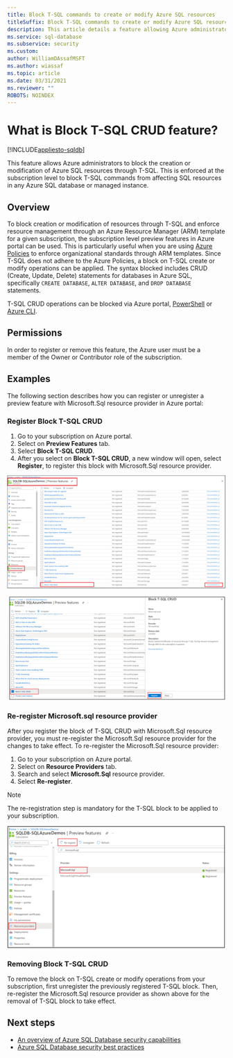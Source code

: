 ```yaml
---
title: Block T-SQL commands to create or modify Azure SQL resources
titleSuffix: Block T-SQL commands to create or modify Azure SQL resources
description: This article details a feature allowing Azure administrators to block T-SQL commands to create or modify Azure SQL resources
ms.service: sql-database
ms.subservice: security
ms.custom:  
author: WilliamDAssafMSFT
ms.author: wiassaf
ms.topic: article
ms.date: 03/31/2021
ms.reviewer: ""
ROBOTS: NOINDEX
---
```


# What is Block T-SQL CRUD feature?
[!INCLUDE[appliesto-sqldb](../includes/appliesto-sqldb-sqlmi.md)]


This feature allows Azure administrators to block the creation or modification of Azure SQL resources through T-SQL. This is enforced at the subscription level to block T-SQL commands from affecting SQL resources in any Azure SQL database or managed instance.

## Overview

To block creation or modification of resources through T-SQL and enforce resource management through an Azure Resource Manager (ARM) template for a given subscription, the subscription level preview features in Azure portal can be used. This is particularly useful when you are using [Azure Policies](/azure/governance/policy/overview) to enforce organizational standards through ARM templates. Since T-SQL does not adhere to the Azure Policies, a block on T-SQL create or modify operations can be applied. The syntax blocked includes CRUD (Create, Update, Delete) statements for databases in Azure SQL, specifically `CREATE DATABASE`, `ALTER DATABASE`, and `DROP DATABASE` statements. 

T-SQL CRUD operations can be blocked via Azure portal, [PowerShell](/powershell/module/az.resources/register-azproviderfeature) or [Azure CLI](/cli/azure/feature#az_feature_register).

## Permissions

In order to register or remove this feature, the Azure user must be a member of the Owner or Contributor role of the subscription.

## Examples

The following section describes how you can register or unregister a preview feature with Microsoft.Sql resource provider in Azure portal: 

### Register Block T-SQL CRUD

1. Go to your subscription on Azure portal.
2. Select on **Preview Features** tab. 
3. Select **Block T-SQL CRUD**.
4. After you select on **Block T-SQL CRUD**, a new window will open, select **Register**, to register this block with Microsoft.Sql resource provider.

![Select "Block T-SQL CRUD" in the list of Preview Features](./media/block-tsql-crud/BlockTSQLCrud.png)

![With "Block T-SQL CRUD" checked, select Register](./media/block-tsql-crud/BlockTSQLCrud_register.png)

  
### Re-register Microsoft.sql resource provider 
After you register the block of T-SQL CRUD with Microsoft.Sql resource provider, you must re-register the Microsoft.Sql resource provider for the changes to take effect. To re-register the Microsoft.Sql resource provider:

1. Go to your subscription on Azure portal.
2. Select on **Resource Providers** tab.
3. Search and select **Microsoft.Sql** resource provider.
4. Select **Re-register**. 

> [!NOTE]
> The re-registration step is mandatory for the T-SQL block to be applied to your subscription. 

![Re-register the Microsoft.Sql resource provider](./media/block-tsql-crud/BlockTSQLCrud_re-register.png)

### Removing Block T-SQL CRUD
To remove the block on T-SQL create or modify operations from your subscription, first unregister the previously registered T-SQL block. Then, re-register the Microsoft.Sql resource provider as shown above for the removal of T-SQL block to take effect. 


## Next steps

- [An overview of Azure SQL Database security capabilities](security-overview.md)
- [Azure SQL Database security best practices](security-best-practice.md)
